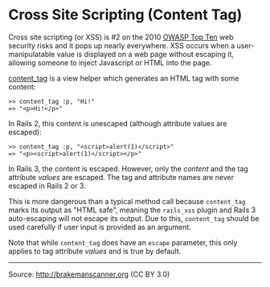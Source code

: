 # Cross Site Scripting (Content Tag)

Cross site scripting (or XSS) is \#2 on the 2010 [OWASP Top Ten][0] web security risks and it pops up nearly everywhere. XSS occurs when a user-manipulatable value is displayed on a web page without escaping it, allowing someone to inject Javascript or HTML into the page.

[content\_tag][1] is a view helper which generates an HTML tag with some content:

    >> content_tag :p, "Hi!"
    => "<p>Hi!</p>"


In Rails 2, this content is unescaped (although attribute values are escaped):

    >> content_tag :p, "<script>alert(1)</script>"
    => "<p><script>alert(1)</script></p>"


In Rails 3, the content is escaped. However, only the _content_ and the tag attribute _values_ are escaped. The tag and attribute names are never escaped in Rails 2 or 3\.

This is more dangerous than a typical method call because `content_tag` marks its output as "HTML safe", meaning the `rails_xss` plugin and Rails 3 auto-escaping will not escape its output. Due to this, `content_tag` should be used carefully if user input is provided as an argument.

Note that while `content_tag` does have an `escape` parameter, this only applies to tag attribute _values_ and is true by default.

---
Source: http://brakemanscanner.org (CC BY 3.0)

[0]: https://www.owasp.org/index.php/Top_10_2010-A2
[1]: http://apidock.com/rails/ActionView/Helpers/TagHelper/content_tag
